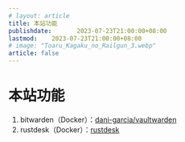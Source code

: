 ```yaml
---
# layout: article
title: 本站功能
publishdate:       2023-07-23T21:00:00+08:00
lastmod:    2023-07-23T21:00:00+08:00
# image: "Toaru_Kagaku_no_Railgun_3.webp"
article: false
---
```


# 本站功能

1. bitwarden（Docker）：[dani-garcia/vaultwarden](https://github.com/dani-garcia/vaultwarden)
2. rustdesk（Docker）：[rustdesk](https://rustdesk.com/docs/en/self-host/install/#docker-examples)
